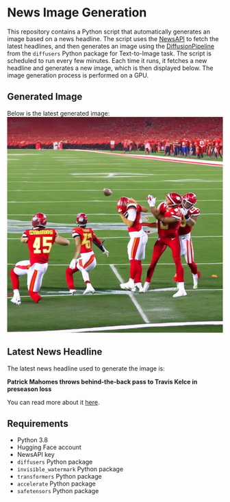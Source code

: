 # News Image Generation
This repository contains a Python script that automatically generates an image based on a news headline. The script uses the [NewsAPI](https://newsapi.org/) to fetch the latest headlines, and then generates an image using the [DiffusionPipeline](https://github.com/huggingface/diffusers) from the `diffusers` Python package for Text-to-Image task.
The script is scheduled to run every few minutes. Each time it runs, it fetches a new headline and generates a new image, which is then displayed below. The image generation process is performed on a GPU.

## Generated Image
Below is the latest generated image:
![Generated Image](image.png)

## Latest News Headline
The latest news headline used to generate the image is:

**Patrick Mahomes throws behind-the-back pass to Travis Kelce in preseason loss**

You can read more about it [here](https://news.google.com/rss/articles/CBMingFBVV95cUxOMVlmTk1DWEJJcU9yY0I5b2Y2al90RWpGTUVyUl9Ddy13dG0zamxGMHhXQ1NoQUlReW1BMGlyODlneHBib3pXX0xta050bjdjVkxqbGJSQzVmYUt2R2RjaGlZWjRndkpaekJVOE95Wk45cDRJMWx4SDdmUjVpWGl1MmpMQ0kwMXpGR1FIYlQ5SEpPVlVnb0FGa1lnUkdCUQ?oc=5).

## Requirements
- Python 3.8
- Hugging Face account
- NewsAPI key
- `diffusers` Python package
- `invisible_watermark` Python package
- `transformers` Python package
- `accelerate` Python package
- `safetensors` Python package
